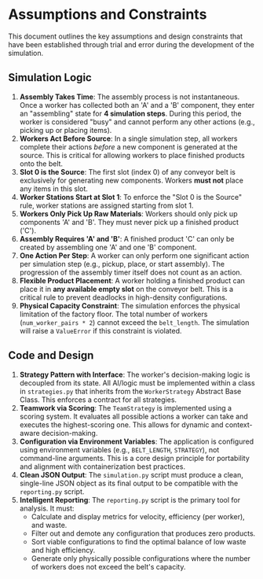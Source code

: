 # Assumptions and Constraints

This document outlines the key assumptions and design constraints that have been established through trial and error during the development of the simulation.

## Simulation Logic

1.  **Assembly Takes Time**: The assembly process is not instantaneous. Once a worker has collected both an 'A' and a 'B' component, they enter an "assembling" state for **4 simulation steps**. During this period, the worker is considered "busy" and cannot perform any other actions (e.g., picking up or placing items).
2.  **Workers Act Before Source**: In a single simulation step, all workers complete their actions *before* a new component is generated at the source. This is critical for allowing workers to place finished products onto the belt.
3.  **Slot 0 is the Source**: The first slot (index 0) of any conveyor belt is exclusively for generating new components. Workers **must not** place any items in this slot.
4.  **Worker Stations Start at Slot 1**: To enforce the "Slot 0 is the Source" rule, worker stations are assigned starting from slot 1.
5.  **Workers Only Pick Up Raw Materials**: Workers should only pick up components 'A' and 'B'. They must never pick up a finished product ('C').
6.  **Assembly Requires 'A' and 'B'**: A finished product 'C' can only be created by assembling one 'A' and one 'B' component.
7.  **One Action Per Step**: A worker can only perform one significant action per simulation step (e.g., pickup, place, or start assembly). The progression of the assembly timer itself does not count as an action.
8.  **Flexible Product Placement**: A worker holding a finished product can place it in **any available empty slot** on the conveyor belt. This is a critical rule to prevent deadlocks in high-density configurations.
9.  **Physical Capacity Constraint**: The simulation enforces the physical limitation of the factory floor. The total number of workers (`num_worker_pairs * 2`) cannot exceed the `belt_length`. The simulation will raise a `ValueError` if this constraint is violated.

## Code and Design

1.  **Strategy Pattern with Interface**: The worker's decision-making logic is decoupled from its state. All AI/logic must be implemented within a class in `strategies.py` that inherits from the `WorkerStrategy` Abstract Base Class. This enforces a contract for all strategies.
2.  **Teamwork via Scoring**: The `TeamStrategy` is implemented using a scoring system. It evaluates all possible actions a worker can take and executes the highest-scoring one. This allows for dynamic and context-aware decision-making.
3.  **Configuration via Environment Variables**: The application is configured using environment variables (e.g., `BELT_LENGTH`, `STRATEGY`), not command-line arguments. This is a core design principle for portability and alignment with containerization best practices.
4.  **Clean JSON Output**: The `simulation.py` script must produce a clean, single-line JSON object as its final output to be compatible with the `reporting.py` script.
5.  **Intelligent Reporting**: The `reporting.py` script is the primary tool for analysis. It must:
    *   Calculate and display metrics for velocity, efficiency (per worker), and waste.
    *   Filter out and demote any configuration that produces zero products.
    *   Sort viable configurations to find the optimal balance of low waste and high efficiency.
    *   Generate only physically possible configurations where the number of workers does not exceed the belt's capacity.
